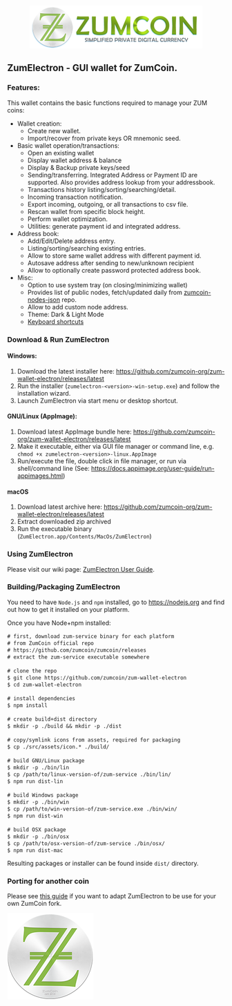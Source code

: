 <p align="center"><img src="https://raw.githubusercontent.com/zumcoin/zum-assets/master/ZumCoin/zumcoin_logo_design/3d_green_lite_bg/ZumLogo_800x200px_lite_bg.png" width="400"></p>

## ZumElectron - GUI wallet for ZumCoin.


### Features:

This wallet contains the basic functions required to manage your ZUM coins:

* Wallet creation:
  * Create new wallet.
  * Import/recover from private keys OR mnemonic seed.
* Basic wallet operation/transactions:
  * Open an existing  wallet
  * Display wallet address & balance
  * Display & Backup private keys/seed
  * Sending/transferring. Integrated Address or Payment ID are supported. Also provides address lookup from your addressbook.
  * Transactions history listing/sorting/searching/detail.
  * Incoming transaction notification.
  * Export incoming, outgoing, or all transactions to csv file.
  * Rescan wallet from specific block height.
  * Perform wallet optimization.
  * Utilities: generate payment id and integrated address.
* Address book:
  * Add/Edit/Delete address entry.
  * Listing/sorting/searching existing entries.
  * Allow to store same wallet address with different payment id.
  * Autosave address after sending to new/unknown recipient
  * Allow to optionally create password protected address book.
* Misc:
  * Option to use system tray (on closing/minimizing wallet)
  * Provides list of public nodes, fetch/updated daily from [zumcoin-nodes-json](https://github.com/zumcoin-org/zumcoin-nodes-json) repo.
  * Allow to add custom node address.
  * Theme: Dark & Light Mode
  * [Keyboard shortcuts](docs/shortcut.md)

### Download &amp; Run ZumElectron

#### Windows:
1. Download the latest installer here: https://github.com/zumcoin-org/zum-wallet-electron/releases/latest
2. Run the installer (`zumelectron-<version>-win-setup.exe`) and follow the installation wizard.
3. Launch ZumElectron via start menu or desktop shortcut.

#### GNU/Linux (AppImage):
1. Download latest AppImage bundle here: https://github.com/zumcoin-org/zum-wallet-electron/releases/latest
2. Make it executable, either via GUI file manager or command line, e.g. `chmod +x zumelectron-<version>-linux.AppImage`
3. Run/execute the file, double click in file manager, or run via shell/command line (See: https://docs.appimage.org/user-guide/run-appimages.html)

#### macOS
1. Download latest archive here: https://github.com/zumcoin-org/zum-wallet-electron/releases/latest
2. Extract downloaded zip archived
3. Run the executable binary (`ZumElectron.app/Contents/MacOs/ZumElectron`)

### Using ZumElectron
Please visit our wiki page: [ZumElectron User Guide](../../wiki).

### Building/Packaging ZumElectron
You need to have `Node.js` and `npm` installed, go to https://nodejs.org and find out how to get it installed on your platform.

Once you have Node+npm installed:
```
# first, download zum-service binary for each platform
# from ZumCoin official repo
# https://github.com/zumcoin/zumcoin/releases
# extract the zum-service executable somewhere

# clone the repo
$ git clone https://github.com/zumcoin/zum-wallet-electron
$ cd zum-wallet-electron

# install dependencies
$ npm install

# create build+dist directory
$ mkdir -p ./build && mkdir -p ./dist

# copy/symlink icons from assets, required for packaging
$ cp ./src/assets/icon.* ./build/

# build GNU/Linux package
$ mkdir -p ./bin/lin
$ cp /path/to/linux-version-of/zum-service ./bin/lin/
$ npm run dist-lin

# build Windows package
$ mkdir -p ./bin/win
$ cp /path/to/win-version-of/zum-service.exe ./bin/win/
$ npm run dist-win

# build OSX package
$ mkdir -p ./bin/osx
$ cp /path/to/osx-version-of/zum-service ./bin/osx/
$ npm run dist-mac
```

Resulting packages or installer can be found inside `dist/` directory.

### Porting for another coin
Please see [this guide](docs/porting.md) if you want to adapt ZumElectron to be use for your own ZumCoin fork.

![ZumElectron](docs/zumelectron.png)
